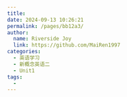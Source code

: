 ```yaml
---
title: 
date: 2024-09-13 10:26:21
permalink: /pages/bb12a3/
author:
  name: Riverside Joy
  link: https://github.com/MaiRen1997
categories:
  - 英语学习
  - 新概念英语二
  - Unit1
tags:
  - 
---
```

